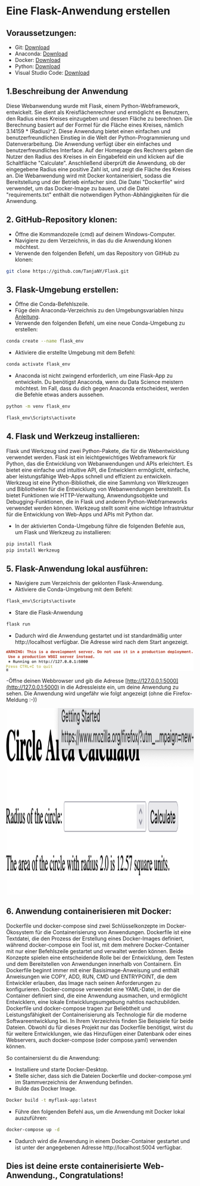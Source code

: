 
# Eine Flask-Anwendung erstellen

## Voraussetzungen:

- Git: [Download](https://git-scm.com/downloads)
- Anaconda: [Download](https://www.anaconda.com/download)
- Docker: [Download](https://www.docker.com/products/docker-desktop/)
- Python: [Download](https://www.python.org/downloads/)
- Visual Studio Code: [Download](https://code.visualstudio.com/download)

## 1.Beschreibung der Anwendung
Diese Webanwendung wurde mit Flask, einem Python-Webframework, entwickelt. Sie dient als Kreisflächenrechner und ermöglicht es Benutzern, den Radius eines Kreises einzugeben und dessen Fläche zu berechnen. Die Berechnung basiert auf der Formel für die Fläche eines Kreises, nämlich 3.14159 * (Radius)^2.
Diese Anwendung bietet einen einfachen und benutzerfreundlichen Einstieg in die Welt der Python-Programmierung und Datenverarbeitung.
Die Anwendung verfügt über ein einfaches und benutzerfreundliches Interface. Auf der Homepage des Rechners geben die Nutzer den Radius des Kreises in ein Eingabefeld ein und klicken auf die Schaltfläche "Calculate". Anschließend überprüft die Anwendung, ob der eingegebene Radius eine positive Zahl ist, und zeigt die Fläche des Kreises an.
Die Webanwendung wird mit Docker kontainerisiert, sodass die Bereitstellung und der Betrieb einfacher sind. Die Datei "Dockerfile" wird verwendet, um das Docker-Image zu bauen, und die Datei "requirements.txt" enthält die notwendigen Python-Abhängigkeiten für die Anwendung.

## 2. GitHub-Repository klonen:

- Öffne die Kommandozeile (cmd) auf deinem Windows-Computer.
- Navigiere zu dem Verzeichnis, in das du die Anwendung klonen möchtest.
- Verwende den folgenden Befehl, um das Repository von GitHub zu klonen:

```bash
git clone https://github.com/TanjaNY/Flask.git
```

## 3. Flask-Umgebung erstellen:

- Öffne die Conda-Befehlszeile.
- Füge dein Anaconda-Verzeichnis zu den Umgebungsvariablen hinzu [Anleitung](https://michster.de/wie-setze-ich-die-path-umgebungsvariablen-unter-windows-10/).
- Verwende den folgenden Befehl, um eine neue Conda-Umgebung zu erstellen:

```bash
conda create --name flask_env 
```

- Aktiviere die erstellte Umgebung mit dem Befehl:

```bash
conda activate flask_env
```
- Anaconda ist nicht zwingend erforderlich, um eine Flask-App zu entwickeln. Du benötigst Anaconda, wenn du Data Science meistern möchtest. Im Fall, dass du dich gegen Anaconda entscheidest, werden die Befehle etwas anders aussehen.


```bash
python -m venv flask_env 
```


```bash
flask_env\Scripts\activate
```

## 4. Flask und Werkzeug installieren:

Flask und Werkzeug sind zwei Python-Pakete, die für die Webentwicklung verwendet werden.
Flask ist ein leichtgewichtiges Webframework für Python, das die Entwicklung von Webanwendungen und APIs erleichtert. Es bietet eine einfache und intuitive API, die Entwicklern ermöglicht, einfache, aber leistungsfähige Web-Apps schnell und effizient zu entwickeln.
Werkzeug ist eine Python-Bibliothek, die eine Sammlung von Werkzeugen und Bibliotheken für die Entwicklung von Webanwendungen bereitstellt. Es bietet Funktionen wie HTTP-Verwaltung, Anwendungsobjekte und Debugging-Funktionen, die in Flask und anderen Python-Webframeworks verwendet werden können.
Werkzeug stellt somit eine wichtige Infrastruktur für die Entwicklung von Web-Apps und APIs mit Python dar.


- In der aktivierten Conda-Umgebung führe die folgenden Befehle aus, um Flask und Werkzeug zu installieren:

```bash
pip install flask 
pip install Werkzeug 
```

## 5. Flask-Anwendung lokal ausführen:

- Navigiere zum Verzeichnis der geklonten Flask-Anwendung.
- Aktiviere die Conda-Umgebung mit dem Befehl:

```bash
flask_env\Scripts\activate
```
- Stare  die Flask-Anwendung
```bash
flask run
```

- Dadurch wird die Anwendung gestartet und ist standardmäßig unter http://localhost verfügbar. Die Adresse wird nach dem Start angezeigt.




  



![](https://github.com/TanjaNY/Flask/blob/main/pics/Flask02.png?raw=true)








-Öffne deinen Webbrowser und gib die Adresse [http://127.0.0.1:5000](http://127.0.0.1:5000) in die Adressleiste ein, um deine Anwendung zu sehen.
 Die Anwendung wird ungefähr wie folgt angezeigt (ohne die Firefox-Meldung :-))



<p><img src="https://github.com/TanjaNY/Flask/blob/main/pics/flask01.png" widht="300" height="500" alt="Flask App" &nbsp;&nbsp;&nbsp;&nbsp /></p>














## 6. Anwendung containerisieren mit Docker:

Dockerfile und docker-compose  sind zwei Schlüsselkonzepte im Docker-Ökosystem für die Containerisierung von Anwendungen. Dockerfile ist eine Textdatei, die den Prozess der Erstellung eines Docker-Images definiert, während docker-compose ein Tool ist, mit dem mehrere Docker-Container mit nur einer Befehlszeile gestartet und verwaltet werden können. Beide Konzepte spielen eine entscheidende Rolle bei der Entwicklung, dem Testen und dem Bereitstellen von Anwendungen innerhalb von Containern.
Ein Dockerfile beginnt immer mit einer Basisimage-Anweisung und enthält Anweisungen wie COPY, ADD, RUN, CMD und ENTRYPOINT, die dem Entwickler erlauben, das Image nach seinen Anforderungen zu konfigurieren. Docker-compose verwendet eine YAML-Datei, in der die Container definiert sind, die eine Anwendung ausmachen, und ermöglicht Entwicklern, eine lokale Entwicklungsumgebung nahtlos nachzubilden.
Dockerfile und docker-compose tragen zur Beliebtheit und Leistungsfähigkeit der Containerisierung als Technologie für die moderne Softwareentwicklung bei. In Ihrem Verzeichnis finden Sie Beispiele für beide Dateien. Obwohl du für dieses Projekt nur das Dockerfile benötigst, wirst du für weitere Entwicklungen, wie das Hinzufügen einer Datenbank oder eines Webservers, auch docker-compose (oder compose.yaml) verwenden können.

So containersierst du die Anwendung:

- Installiere und starte Docker-Desktop.
- Stelle sicher, dass sich die Dateien Dockerfile und docker-compose.yml im Stammverzeichnis der Anwendung befinden.
- Bulde das Docker Image.

```bash
Docker build -t myflask-app:latest
```

- Führe den folgenden Befehl aus, um die Anwendung mit Docker lokal auszuführen:

```bash
docker-compose up -d
```

- Dadurch wird die Anwendung in einem Docker-Container gestartet und ist unter der angegebenen Adresse http://localhost:5004 verfügbar.



## Dies ist deine erste containerisierte Web-Anwendung., Congratulations!
        
